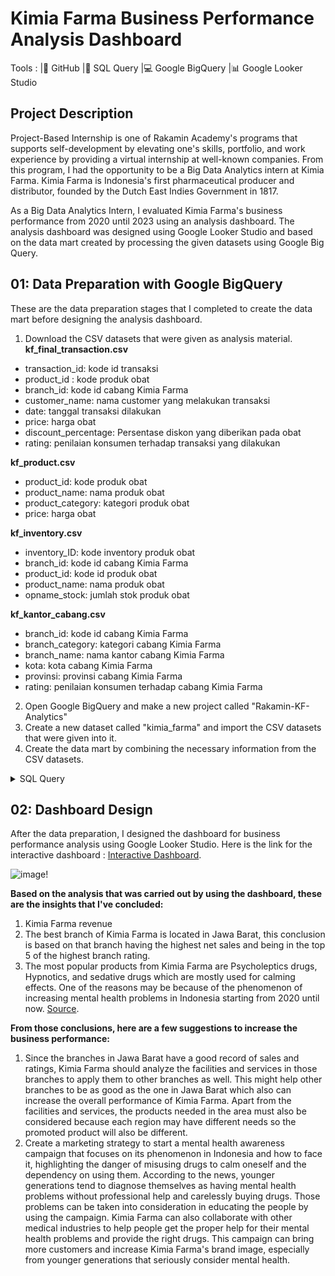 # **Kimia Farma Business Performance Analysis Dashboard**
Tools :
|📁 GitHub
|📝 SQL Query
|💻 Google BigQuery
|📊 Google Looker Studio 

## **Project Description**
Project-Based Internship is one of Rakamin Academy's programs that supports self-development by elevating one's skills, portfolio, and work experience by providing a virtual internship at well-known companies. From this program, I had the opportunity to be a Big Data Analytics intern at Kimia Farma. Kimia Farma is Indonesia's first pharmaceutical producer and distributor, founded by the Dutch East Indies Government in 1817. 

As a Big Data Analytics Intern, I evaluated Kimia Farma's business performance from 2020 until 2023 using an analysis dashboard. The analysis dashboard was designed using Google Looker Studio and based on the data mart created by processing the given datasets using Google Big Query.


## **01: Data Preparation with Google BigQuery**
These are the data preparation stages that I completed to create the data mart before designing the analysis dashboard. 

1. Download the CSV datasets that were given as analysis material.
**kf_final_transaction.csv**
  - transaction_id: kode id transaksi
  - product_id : kode produk obat
  - branch_id: kode id cabang Kimia Farma
  - customer_name: nama customer yang melakukan transaksi
  - date: tanggal transaksi dilakukan
  - price: harga obat
  - discount_percentage: Persentase diskon yang diberikan pada obat
  - rating: penilaian konsumen terhadap transaksi yang dilakukan

**kf_product.csv**
  - product_id: kode produk obat
  - product_name: nama produk obat
  - product_category: kategori produk obat
  - price: harga obat

**kf_inventory.csv**
  - inventory_ID: kode inventory produk obat
  - branch_id: kode id cabang Kimia Farma
  - product_id: kode id produk obat
  - product_name: nama produk obat
  - opname_stock: jumlah stok produk obat

**kf_kantor_cabang.csv**
  - branch_id: kode id cabang Kimia Farma
  - branch_category: kategori cabang Kimia Farma
  - branch_name: nama kantor cabang Kimia Farma
  - kota: kota cabang Kimia Farma
  - provinsi: provinsi cabang Kimia Farma
  - rating: penilaian konsumen terhadap cabang Kimia Farma
  
2. Open Google BigQuery and make a new project called "Rakamin-KF-Analytics"
3. Create a new dataset called "kimia_farma" and import the CSV datasets that were given into it.
4. Create the data mart by combining the necessary information from the CSV datasets.

<details>

<summary>SQL Query</summary>

```sql
CREATE TABLE Data_Kimia_Farma.final_task_datasets AS
SELECT 
  x.transaction_id, 
  x.date, 
  x.branch_id, 
  x.branch_name, 
  x.kota, 
  x.provinsi, 
  x.rating_cabang, 
  x.customer_name, 
  x.product_id, 
  x.product_name, 
  x.actual_price, 
  x.discount_percentage,
  x.gross_profit_percentage, 
  x.nett_sales, 
  (x.actual_price * x.gross_profit_percentage) - (x.actual_price - x.nett_sales) nett_profit,
  x.rating_transaksi
FROM (
SELECT 
  a.transaction_id,
  a.date, 
  a.branch_id,
  b.branch_name, 
  b.kota, 
  b.provinsi, 
  b.rating rating_cabang, 
  a.customer_name, 
  a.product_id, 
  c.product_name, 
  c.price actual_price, 
  a.discount_percentage, 
  case 
  when c.price <= 50000 then 0.10
  when c.price > 100000 and c.price <= 300000 then 0.20
  when c.price > 300000 and c.price <= 500000 then 0.25
  when c.price > 500000 then 0.30 end gross_profit_percentage,
  (c.price-(c.price*a.discount_percentage)) nett_sales,
  a.rating rating_transaksi
FROM `Data_Kimia_Farma.kf_final_transaction` a
LEFT JOIN `Data_Kimia_Farma.kf_kantor_cabang` b
  ON a.branch_id = b.branch_id
LEFT JOIN `Data_Kimia_Farma.kf_product` c
  ON a.product_id = c.product_id

) x

 ```

</details>

## **02: Dashboard Design**
After the data preparation, I designed the dashboard for business performance analysis using Google Looker Studio. Here is the link for the interactive dashboard : [Interactive Dashboard](https://lookerstudio.google.com/reporting/28231ad9-5f55-41d7-8aaa-e620059fc038).

![image](https://github.com/noviamaharaniii/PBI_Kimia-Farma_Big-Data-Analytics_Final-Task/assets/160397160/41cf095d-477f-4e3f-92fe-7a9fd6e5e518)!


**Based on the analysis that was carried out by using the dashboard, these are the insights that I've concluded:**
1. Kimia Farma revenue 
3. The best branch of Kimia Farma is located in Jawa Barat, this conclusion is based on that branch having the highest net sales and being in the top 5 of the highest branch rating.
4. The most popular products from Kimia Farma are Psycholeptics drugs, Hypnotics, and sedative drugs which are mostly used for calming effects. One of the reasons may be because of the phenomenon of increasing mental health problems in Indonesia starting from 2020 until now. [Source](https://www.kompas.id/baca/humaniora/2023/05/03/krisis-kesehatan-mental-melonjak-di-kalangan-remaja).

**From those conclusions, here are a few suggestions to increase the business performance:**
1. Since the branches in Jawa Barat have a good record of sales and ratings, Kimia Farma should analyze the facilities and services in those branches to apply them to other branches as well. This might help other branches to be as good as the one in Jawa Barat which also can increase the overall performance of Kimia Farma. Apart from the facilities and services, the products needed in the area must also be considered because each region may have different needs so the promoted product will also be different.
2. Create a marketing strategy to start a mental health awareness campaign that focuses on its phenomenon in Indonesia and how to face it, highlighting the danger of misusing drugs to calm oneself and the dependency on using them. According to the news, younger generations tend to diagnose themselves as having mental health problems without professional help and carelessly buying drugs. Those problems can be taken into consideration in educating the people by using the campaign. Kimia Farma can also collaborate with other medical industries to help people get the proper help for their mental health problems and provide the right drugs. This campaign can bring more customers and increase Kimia Farma's brand image, especially from younger generations that seriously consider mental health.
